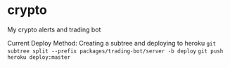 # crypto
My crypto alerts and trading bot

Current Deploy Method:
Creating a subtree and deploying to heroku
```git subtree split --prefix packages/trading-bot/server -b deploy```
```git push heroku deploy:master```